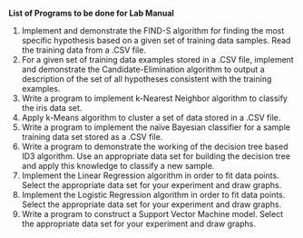 **List of Programs to be done for Lab Manual**

1. Implement and demonstrate the FIND-S algorithm for finding the most specific hypothesis based on a given set of training data samples. Read the training data from a .CSV file.
2. For a given set of training data examples stored in a .CSV file, implement and demonstrate the Candidate-Elimination algorithm to output a description of the set of all hypotheses consistent with the training examples.
3. Write a program to implement k-Nearest Neighbor algorithm to classify the iris data set.
4. Apply k-Means  algorithm to cluster a set of data stored in a .CSV file.
5. Write a program to implement the naïve Bayesian classifier for a sample training data set stored as a .CSV file.
6. Write a program to demonstrate the working of the decision tree based ID3 algorithm. Use an appropriate data set for building the decision tree and apply this knowledge to classify a new sample.
7. Implement the Linear Regression algorithm in order to fit data points. Select the appropriate data set for your experiment and draw graphs.
8. Implement the Logistic Regression algorithm in order to fit data points. Select the appropriate data set for your experiment and draw graphs.
9. Write a program to construct a Support Vector Machine model. Select the appropriate data set for your experiment and draw graphs.